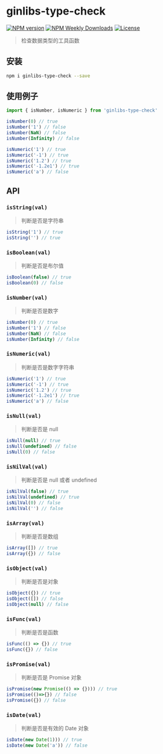 # ginlibs-type-check

[![NPM version](https://badgen.net/npm/v/ginlibs-type-check)](https://www.npmjs.com/package/ginlibs-type-check)
[![NPM Weekly Downloads](https://badgen.net/npm/dw/ginlibs-type-check)](https://www.npmjs.com/package/ginlibs-type-check)
[![License](https://badgen.net/npm/license/ginlibs-type-check)](https://www.npmjs.com/package/ginlibs-type-check)

> 检查数据类型的工具函数

## 安装

```sh
npm i ginlibs-type-check --save
```

## 使用例子

```js
import { isNumber, isNumeric } from 'ginlibs-type-check'

isNumber(0) // true
isNumber('1') // false
isNumber(NaN) // false
isNumber(Infinity) // false

isNumeric('1') // true
isNumeric('-1') // true
isNumeric('1.2') // true
isNumeric('-1.2e1') // true
isNumeric('a') // false
```

## API

### `isString(val)`

> 判断是否是字符串

```js
isString('1') // true
isString('') // true
```

### `isBoolean(val)`

> 判断是否是布尔值

```js
isBoolean(false) // true
isBoolean(0) // false
```

### `isNumber(val)`

> 判断是否是数字

```js
isNumber(0) // true
isNumber('1') // false
isNumber(NaN) // false
isNumber(Infinity) // false
```

### `isNumeric(val)`

> 判断是否是数字字符串

```js
isNumeric('1') // true
isNumeric('-1') // true
isNumeric('1.2') // true
isNumeric('-1.2e1') // true
isNumeric('a') // false
```

### `isNull(val)`

> 判断是否是 null

```js
isNull(null) // true
isNull(undefined) // false
isNull(0) // false
```

### `isNilVal(val)`

> 判断是否是 null 或者 undefined

```js
isNilVal(false) // true
isNilVal(undefined) // true
isNilVal(0) // false
isNilVal('') // false
```

### `isArray(val)`

> 判断是否是数组

```js
isArray([]) // true
isArray({}) // false
```

### `isObject(val)`

> 判断是否是对象

```js
isObject({}) // true
isObject([]) // false
isObject(null) // false
```

### `isFunc(val)`

> 判断是否是函数

```js
isFunc(() => {}) // true
isFunc({}) // false
```

### `isPromise(val)`

> 判断是否是 Promise 对象

```js
isPromise(new Promise(() => {}))) // true
isPromise(()=>{}) // false
isPromise({}) // false
```

### `isDate(val)`

> 判断是否是有效的 Date 对象

```js
isDate(new Date(1))) // true
isDate(new Date('a')) // false
```
